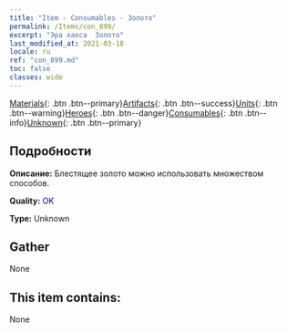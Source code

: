 ```yaml
---
title: "Item - Consumables - Золото"
permalink: /Items/con_899/
excerpt: "Эра хаоса  Золото"
last_modified_at: 2021-03-18
locale: ru
ref: "con_899.md"
toc: false
classes: wide
---
```

 [Materials](/ru/Items/){: .btn .btn--primary}[Artifacts](/ru/Items/Artifacts/){: .btn .btn--success}[Units](/ru/Items/Units/){: .btn .btn--warning}[Heroes](/ru/Items/Heroes/){: .btn .btn--danger}[Consumables](/ru/Items/Consumables/){: .btn .btn--info}[Unknown](/ru/Items/Unknown/){: .btn .btn--primary}

## Подробности
 **Описание:** Блестящее золото можно использовать множеством способов.

 **Quality:** <span style="color: #000080">OK</span>

 **Type:** Unknown

## Gather

  None

## This item contains:

  None

